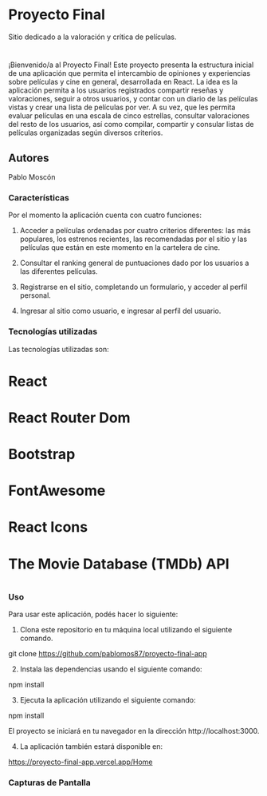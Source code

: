 # Proyecto Final

Sitio dedicado a la valoración y crítica de películas.

#
¡Bienvenido/a al Proyecto Final! Este proyecto presenta la estructura inicial de una aplicación que permita el intercambio de opiniones y experiencias sobre películas y cine en general, desarrollada en React. La idea es la aplicación permita a los usuarios registrados compartir reseñas y valoraciones, seguir a otros usuarios, y contar con un diario de las películas vistas y crear una lista de películas por ver. A su vez, que les permita evaluar películas en una escala de cinco estrellas, consultar valoraciones del resto de los usuarios, así como compilar, compartir y consular listas de películas organizadas según diversos criterios.


## Autores 

Pablo Moscón

### Características 

Por el momento la aplicación cuenta con cuatro funciones:
1. Acceder a películas ordenadas por cuatro criterios diferentes: las más populares, los estrenos recientes, las recomendadas por el sitio y las películas que están en este momento en la cartelera de cine. 

2. Consultar el ranking general de puntuaciones dado por los usuarios a las diferentes películas.

3. Registrarse en el sitio, completando un formulario, y acceder al perfil personal.

4. Ingresar al sitio como usuario, e ingresar al perfil del usuario. 


### Tecnologías utilizadas

Las tecnologías utilizadas son:
#
# React
# React Router Dom
# Bootstrap
# FontAwesome
# React Icons
# The Movie Database (TMDb) API
#



### Uso

Para usar este aplicación, podés hacer lo siguiente:

1. Clona este repositorio en tu máquina local utilizando el siguiente comando. 

git clone https://github.com/pablomos87/proyecto-final-app

2.	Instala las dependencias usando el siguiente comando:

npm install

3.	Ejecuta la aplicación utilizando el siguiente comando:

npm install

El proyecto se iniciará en tu navegador en la dirección http://localhost:3000.

4. La aplicación también estará disponible en: 

https://proyecto-final-app.vercel.app/Home


### Capturas de Pantalla


 

   
 




